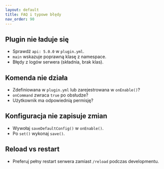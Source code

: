 ```yaml
---
layout: default
title: FAQ i typowe błędy
nav_order: 90
---
```


## Plugin nie ładuje się
- Sprawdź `api: 5.0.0` w `plugin.yml`.
- `main` wskazuje poprawną klasę z namespace.
- Błędy z logów serwera (składnia, brak klas).

## Komenda nie działa
- Zdefiniowana w `plugin.yml` lub zarejestrowana w `onEnable()`?
- `onCommand` zwraca `true` po obsłudze?
- Użytkownik ma odpowiednią permisję?

## Konfiguracja nie zapisuje zmian
- Wywołaj `saveDefaultConfig()` w `onEnable()`.
- Po `set()` wykonaj `save()`.

## Reload vs restart
- Preferuj pełny restart serwera zamiast `/reload` podczas developmentu.